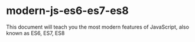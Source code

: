 # modern-js-es6-es7-es8
This document will teach you the most modern features of JavaScript, also known as ES6, ES7, ES8
